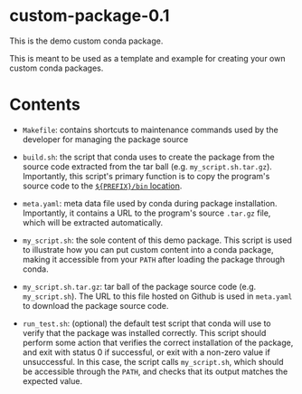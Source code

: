 # custom-package-0.1

This is the demo custom conda package.

This is meant to be used as a template and example for creating your own custom conda packages. 

# Contents

- `Makefile`: contains shortcuts to maintenance commands used by the developer for managing the package source

- `build.sh`: the script that conda uses to create the package from the source code extracted from the tar ball (e.g. `my_script.sh.tar.gz`). Importantly, this script's primary function is to copy the program's source code to the [`${PREFIX}/bin` location](https://conda.io/docs/user-guide/tasks/build-packages/environment-variables.html#environment-variables-set-during-the-build-process). 

- `meta.yaml`: meta data file used by conda during package installation. Importantly, it contains a URL to the program's source `.tar.gz` file, which will be extracted automatically.

- `my_script.sh`: the sole content of this demo package. This script is used to illustrate how you can put custom content into a conda package, making it accessible from your `PATH` after loading the package through conda.

- `my_script.sh.tar.gz`: tar ball of the package source code (e.g. `my_script.sh`). The URL to this file hosted on Github is used in `meta.yaml` to download the package source code.

- `run_test.sh`: (optional) the default test script that conda will use to verify that the package was installed correctly. This script should perform some action that verifies the correct installation of the package, and exit with status 0 if successful, or exit with a non-zero value if unsuccessful. In this case, the script calls `my_script.sh`, which should be accessible through the `PATH`, and checks that its output matches the expected value.

